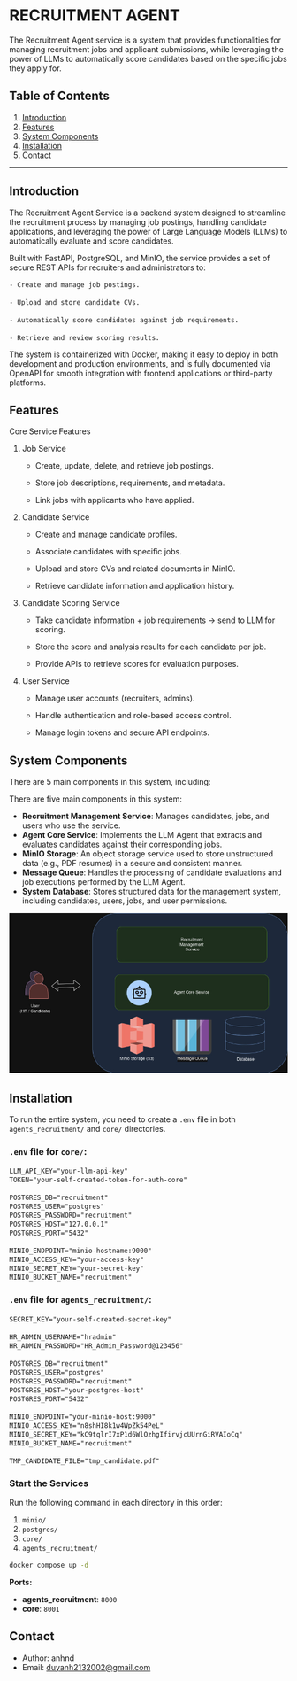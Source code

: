 # RECRUITMENT AGENT

The Recruitment Agent service is a system that provides functionalities for managing recruitment jobs and applicant submissions, while leveraging the power of LLMs to automatically score candidates based on the specific jobs they apply for.

## Table of Contents
1. [Introduction](#introduction)
2. [Features](#features)
3. [System Components](#system-components)
4. [Installation](#installation)
5. [Contact](#Contact)
---

## Introduction

The Recruitment Agent Service is a backend system designed to streamline the recruitment process by managing job postings, handling candidate applications, and leveraging the power of Large Language Models (LLMs) to automatically evaluate and score candidates.

Built with FastAPI, PostgreSQL, and MinIO, the service provides a set of secure REST APIs for recruiters and administrators to:

    - Create and manage job postings.

    - Upload and store candidate CVs.

    - Automatically score candidates against job requirements.

    - Retrieve and review scoring results.

The system is containerized with Docker, making it easy to deploy in both development and production environments, and is fully documented via OpenAPI for smooth integration with frontend applications or third-party platforms.

## Features
Core Service Features
1. Job Service

    - Create, update, delete, and retrieve job postings.

    - Store job descriptions, requirements, and metadata.

    - Link jobs with applicants who have applied.

2. Candidate Service

    - Create and manage candidate profiles.

    - Associate candidates with specific jobs.

    - Upload and store CVs and related documents in MinIO.

    - Retrieve candidate information and application history.

3. Candidate Scoring Service

    - Take candidate information + job requirements → send to LLM for scoring.

    - Store the score and analysis results for each candidate per job.

    - Provide APIs to retrieve scores for evaluation purposes.

4. User Service

    - Manage user accounts (recruiters, admins).

    - Handle authentication and role-based access control.

    - Manage login tokens and secure API endpoints.

## System Components

There are 5 main components in this system, including:

There are five main components in this system:

- **Recruitment Management Service**: Manages candidates, jobs, and users who use the service.  
- **Agent Core Service**: Implements the LLM Agent that extracts and evaluates candidates against their corresponding jobs.  
- **MinIO Storage**: An object storage service used to store unstructured data (e.g., PDF resumes) in a secure and consistent manner.  
- **Message Queue**: Handles the processing of candidate evaluations and job executions performed by the LLM Agent.  
- **System Database**: Stores structured data for the management system, including candidates, users, jobs, and user permissions.  


![System components](images/system_components.jpg)


## Installation

To run the entire system, you need to create a `.env` file in both `agents_recruitment/` and `core/` directories.

### `.env` file for `core/`:

```env
LLM_API_KEY="your-llm-api-key"
TOKEN="your-self-created-token-for-auth-core"

POSTGRES_DB="recruitment"
POSTGRES_USER="postgres"
POSTGRES_PASSWORD="recruitment"
POSTGRES_HOST="127.0.0.1"
POSTGRES_PORT="5432"

MINIO_ENDPOINT="minio-hostname:9000"
MINIO_ACCESS_KEY="your-access-key"
MINIO_SECRET_KEY="your-secret-key"
MINIO_BUCKET_NAME="recruitment"
```

### `.env` file for `agents_recruitment/`:

```env
SECRET_KEY="your-self-created-secret-key"

HR_ADMIN_USERNAME="hradmin"
HR_ADMIN_PASSWORD="HR_Admin_Password@123456"

POSTGRES_DB="recruitment"
POSTGRES_USER="postgres"
POSTGRES_PASSWORD="recruitment"
POSTGRES_HOST="your-postgres-host"
POSTGRES_PORT="5432"

MINIO_ENDPOINT="your-minio-host:9000"
MINIO_ACCESS_KEY="n8shHI8k1w4WpZk54PeL"
MINIO_SECRET_KEY="kC9tqlrI7xP1d6WlOzhgIfirvjcUUrnGiRVAIoCq"
MINIO_BUCKET_NAME="recruitment"

TMP_CANDIDATE_FILE="tmp_candidate.pdf"

```

### Start the Services

Run the following command in each directory in this order:

1. `minio/`  
2. `postgres/`  
3. `core/`  
4. `agents_recruitment/`  

```bash
docker compose up -d
```

**Ports:**  
- **agents_recruitment**: `8000`  
- **core**: `8001`  

## Contact
- Author: anhnd 
- Email: duyanh2132002@gmail.com


